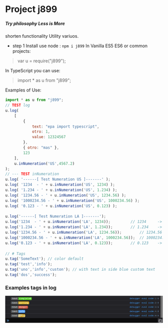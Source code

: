 # Project j899
##### Try philosophy Less is More 
shorten functionality
Utility variuos.

* step 1 Install use node : `npm i j899`
In Vanilla ES5 ES6 or common projects:
>var u = require("j899");

In TypeScript you can use:
>import * as u from "j899";

Examples of Use:
```javascript
import * as u from "j899";
// TEST log
u.log(
	[
		{
			text: "epa import typescript",
			otro: 1,
			value: 12324567
		},
		{ otro: "mas" },
		123
	],
	u.inNumeration('US',4567.2)
);
// --- TEST inNumeration
u.log( '------[ Test Numeration US ]-------' );
u.log( '1234  - ' + u.inNumeration('US', 1234) );
u.log( '1.234 - ' + u.inNumeration('US', 1.234) );
u.log( '1234.56 - ' + u.inNumeration('US', 1234.56) );
u.log( '1000234.56 - ' + u.inNumeration('US', 1000234.56) );
u.log( '0.123 - ' + u.inNumeration('US', 0.123) );

u.log('------[ Test Numeration LA ]-------');
u.log('1234  - ' + u.inNumeration('LA', 1234));			// 1234  	-> 1.234
u.log('1.234 - ' + u.inNumeration('LA', 1.234));		// 1.234 	-> 1,234
u.log('1234.56 - ' + u.inNumeration('LA', 1234.56)); 		// 1234.56 	-> 1.234,56
u.log('1000234.56 - ' + u.inNumeration('LA', 1000234.56)); 	// 1000234.56 	-> 1.000.234,56
u.log('0.123 - ' + u.inNumeration('LA', 0.123)); 		// 0.123 	-> 0,123

// # Tags
u.tag('SomeText'); // color default
u.tag('test','info');
u.tag('uno','info','custon'); // with text in side blue custom text
u.tag('dos','success');
```
### Examples tags in log

![Tags](https://raw.githubusercontent.com/julio899/perfil/master/img/tags.png)
